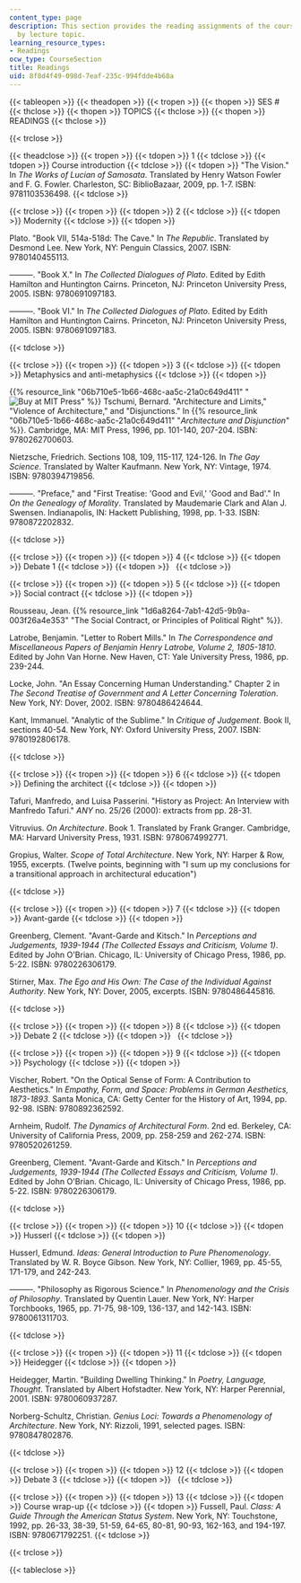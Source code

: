 ```yaml
---
content_type: page
description: This section provides the reading assignments of the course organized
  by lecture topic.
learning_resource_types:
- Readings
ocw_type: CourseSection
title: Readings
uid: 8f8d4f49-098d-7eaf-235c-994fdde4b68a
---
```


{{< tableopen >}}
{{< theadopen >}}
{{< tropen >}}
{{< thopen >}}
SES #
{{< thclose >}}
{{< thopen >}}
TOPICS
{{< thclose >}}
{{< thopen >}}
READINGS
{{< thclose >}}

{{< trclose >}}

{{< theadclose >}}
{{< tropen >}}
{{< tdopen >}}
1
{{< tdclose >}}
{{< tdopen >}}
Course introduction
{{< tdclose >}}
{{< tdopen >}}
"The Vision." In _The Works of Lucian of Samosata_. Translated by Henry Watson Fowler and F. G. Fowler. Charleston, SC: BiblioBazaar, 2009, pp. 1-7. ISBN: 9781103536498.
{{< tdclose >}}

{{< trclose >}}
{{< tropen >}}
{{< tdopen >}}
2
{{< tdclose >}}
{{< tdopen >}}
Modernity
{{< tdclose >}}
{{< tdopen >}}


Plato. "Book VII, 514a-518d: The Cave." In _The Republic_. Translated by Desmond Lee. New York, NY: Penguin Classics, 2007. ISBN: 9780140455113.

———. "Book X." In _The Collected Dialogues of Plato_. Edited by Edith Hamilton and Huntington Cairns. Princeton, NJ: Princeton University Press, 2005. ISBN: 9780691097183.

———. "Book VI." In _The Collected Dialogues of Plato_. Edited by Edith Hamilton and Huntington Cairns. Princeton, NJ: Princeton University Press, 2005. ISBN: 9780691097183.


{{< tdclose >}}

{{< trclose >}}
{{< tropen >}}
{{< tdopen >}}
3
{{< tdclose >}}
{{< tdopen >}}
Metaphysics and anti-metaphysics
{{< tdclose >}}
{{< tdopen >}}


{{% resource_link "06b710e5-1b66-468c-aa5c-21a0c649d411" "![Buy at MIT Press](/images/mp_logo.gif)" %}} Tschumi, Bernard. "Architecture and Limits," "Violence of Architecture," and "Disjunctions." In {{% resource_link "06b710e5-1b66-468c-aa5c-21a0c649d411" "_Architecture and Disjunction_" %}}. Cambridge, MA: MIT Press, 1996, pp. 101-140, 207-204. ISBN: 9780262700603.

Nietzsche, Friedrich. Sections 108, 109, 115-117, 124-126. In _The Gay Science_. Translated by Walter Kaufmann. New York, NY: Vintage, 1974. ISBN: 9780394719856.

———. "Preface," and "First Treatise: 'Good and Evil,' 'Good and Bad'." In _On the Genealogy of Morality_. Translated by Maudemarie Clark and Alan J. Swensen. Indianapolis, IN: Hackett Publishing, 1998, pp. 1-33. ISBN: 9780872202832.


{{< tdclose >}}

{{< trclose >}}
{{< tropen >}}
{{< tdopen >}}
4
{{< tdclose >}}
{{< tdopen >}}
Debate 1
{{< tdclose >}}
{{< tdopen >}}
 
{{< tdclose >}}

{{< trclose >}}
{{< tropen >}}
{{< tdopen >}}
5
{{< tdclose >}}
{{< tdopen >}}
Social contract
{{< tdclose >}}
{{< tdopen >}}


Rousseau, Jean. {{% resource_link "1d6a8264-7ab1-42d5-9b9a-003f26a4e353" "The Social Contract, or Principles of Political Right" %}}.

Latrobe, Benjamin. "Letter to Robert Mills." In _The Correspondence and Miscellaneous Papers of Benjamin Henry Latrobe, Volume 2, 1805-1810_. Edited by John Van Horne. New Haven, CT: Yale University Press, 1986, pp. 239-244.

Locke, John. "An Essay Concerning Human Understanding." Chapter 2 in _The Second Treatise of Government and A Letter Concerning Toleration_. New York, NY: Dover, 2002. ISBN: 9780486424644.

Kant, Immanuel. "Analytic of the Sublime." In _Critique of Judgement_. Book II, sections 40-54. New York, NY: Oxford University Press, 2007. ISBN: 9780192806178.


{{< tdclose >}}

{{< trclose >}}
{{< tropen >}}
{{< tdopen >}}
6
{{< tdclose >}}
{{< tdopen >}}
Defining the architect
{{< tdclose >}}
{{< tdopen >}}


Tafuri, Manfredo, and Luisa Passerini. "History as Project: An Interview with Manfredo Tafuri." _ANY_ no. 25/26 (2000): extracts from pp. 28-31.

Vitruvius. _On Architecture_. Book 1. Translated by Frank Granger. Cambridge, MA: Harvard University Press, 1931. ISBN: 9780674992771.

Gropius, Walter. _Scope of Total Architecture_. New York, NY: Harper & Row, 1955, excerpts. (Twelve points, beginning with "I sum up my conclusions for a transitional approach in architectural education")


{{< tdclose >}}

{{< trclose >}}
{{< tropen >}}
{{< tdopen >}}
7
{{< tdclose >}}
{{< tdopen >}}
Avant-garde
{{< tdclose >}}
{{< tdopen >}}


Greenberg, Clement. "Avant-Garde and Kitsch." In _Perceptions and Judgements, 1939-1944 (The Collected Essays and Criticism, Volume 1)_. Edited by John O'Brian. Chicago, IL: University of Chicago Press, 1986, pp. 5-22. ISBN: 9780226306179.

Stirner, Max. _The Ego and His Own: The Case of the Individual Against Authority_. New York, NY: Dover, 2005, excerpts. ISBN: 9780486445816.


{{< tdclose >}}

{{< trclose >}}
{{< tropen >}}
{{< tdopen >}}
8
{{< tdclose >}}
{{< tdopen >}}
Debate 2
{{< tdclose >}}
{{< tdopen >}}
 
{{< tdclose >}}

{{< trclose >}}
{{< tropen >}}
{{< tdopen >}}
9
{{< tdclose >}}
{{< tdopen >}}
Psychology
{{< tdclose >}}
{{< tdopen >}}


Vischer, Robert. "On the Optical Sense of Form: A Contribution to Aesthetics." In _Empathy, Form, and Space: Problems in German Aesthetics, 1873-1893_. Santa Monica, CA: Getty Center for the History of Art, 1994, pp. 92-98. ISBN: 9780892362592.

Arnheim, Rudolf. _The Dynamics of Architectural Form_. 2nd ed. Berkeley, CA: University of California Press, 2009, pp. 258-259 and 262-274. ISBN: 9780520261259.

Greenberg, Clement. "Avant-Garde and Kitsch." In _Perceptions and Judgements, 1939-1944 (The Collected Essays and Criticism, Volume 1)_. Edited by John O'Brian. Chicago, IL: University of Chicago Press, 1986, pp. 5-22. ISBN: 9780226306179.


{{< tdclose >}}

{{< trclose >}}
{{< tropen >}}
{{< tdopen >}}
10
{{< tdclose >}}
{{< tdopen >}}
Husserl
{{< tdclose >}}
{{< tdopen >}}


Husserl, Edmund. _Ideas: General Introduction to Pure Phenomenology_. Translated by W. R. Boyce Gibson. New York, NY: Collier, 1969, pp. 45-55, 171-179, and 242-243.

———. "Philosophy as Rigorous Science." In _Phenomenology and the Crisis of Philosophy_. Translated by Quentin Lauer. New York, NY: Harper Torchbooks, 1965, pp. 71-75, 98-109, 136-137, and 142-143. ISBN: 9780061311703.


{{< tdclose >}}

{{< trclose >}}
{{< tropen >}}
{{< tdopen >}}
11
{{< tdclose >}}
{{< tdopen >}}
Heidegger
{{< tdclose >}}
{{< tdopen >}}


Heidegger, Martin. "Building Dwelling Thinking." In _Poetry, Language, Thought_. Translated by Albert Hofstadter. New York, NY: Harper Perennial, 2001. ISBN: 9780060937287.

Norberg-Schultz, Christian. _Genius Loci: Towards a Phenomenology of Architecture_. New York, NY: Rizzoli, 1991, selected pages. ISBN: 9780847802876.


{{< tdclose >}}

{{< trclose >}}
{{< tropen >}}
{{< tdopen >}}
12
{{< tdclose >}}
{{< tdopen >}}
Debate 3
{{< tdclose >}}
{{< tdopen >}}
 
{{< tdclose >}}

{{< trclose >}}
{{< tropen >}}
{{< tdopen >}}
13
{{< tdclose >}}
{{< tdopen >}}
Course wrap-up
{{< tdclose >}}
{{< tdopen >}}
Fussell, Paul. _Class: A Guide Through the American Status System_. New York, NY: Touchstone, 1992, pp. 26-33, 38-39, 51-59, 64-65, 80-81, 90-93, 162-163, and 194-197. ISBN: 9780671792251.
{{< tdclose >}}

{{< trclose >}}

{{< tableclose >}}